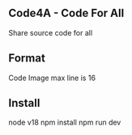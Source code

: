 ## Code4A - Code For All

Share source code for all

## Format

Code Image max line is 16

## Install

node v18
npm install
npm run dev
